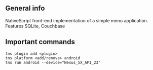 
## General info
NativeScript front-end implementation of a simple menu application.
Features SQLite, Couchbase

## Important commands
	tns plugin add <plugin>
    tns platform <add/remove> android 
	tns run android --device="Nexus_5X_API_23"
	